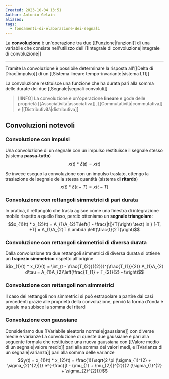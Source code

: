 ```yaml
---
Created: 2023-10-04 13:51
Author: Antonio Gelain
aliases: 
tags:
  - fondamenti-di-elaborazione-dei-segnali
---
```


La **convoluzione** è un'operazione tra due [[Funzione|funzioni]] di una variabile che consiste nell'utilizzo dell'[[Integrale di convoluzione|integrale di convoluzione]]

---

Tramite la convoluzione è possibile determinare la risposta all'[[Delta di Dirac|impulso]] di un [[Sistema lineare tempo-invariante|sistema LTI]]

La convoluzione restituisce una funzione che ha durata pari alla somma delle durate dei due [[Segnale|segnali convoluti]]

>[!INFO] La convoluzione è un'operazione **lineare** e gode delle proprietà [[Associatività|associativa]], [[Commutatività|commutativa]] e [[Distributività|distributiva]]

## Convoluzioni notevoli

### Convoluzione con impulsi

Una convoluzione di un segnale con un impulso restituisce il segnale stesso (sistema **passa-tutto**)
$$x(t) * \delta(t) = x(t)$$

Se invece eseguo la convoluzione con un impulso traslato, ottengo la traslazione del segnale della stessa quantità (sistema di **ritardo**)
$$x(t) * \delta(t - T) = x(t - T)$$

### Convoluzione con rettangoli simmetrici di pari durata

In pratica, il rettangolo che trasla agisce come una finestra di integrazione mobile rispetto a quello fisso, perciò otteniamo un **segnale triangolare**:
$$x_{1}(t) * x_{2}(t) = A_{1}A_{2}T\left(1 - \frac{|t|}{T}\right) \text{ in } [-T, +T] = A_{1}A_{2}T \Lambda \left(\frac{t}{2T}\right)$$

### Convoluzione con rettangoli simmetrici di diversa durata

Dalla convoluzione tra due rettangoli simmetrici di diversa durata si ottiene un **trapezio simmetrico** rispetto all'origine
$$x_{1}(t) * x_{2}(t) = \int_{t - \frac{T_{2}}{{2}}}^{\frac{T_{1}}{2}} A_{1}A_{2} d\tau = A_{1}A_{2}\left(\frac{T_{1} + T_{2}}{2} - t\right)$$

### Convoluzione con rettangoli non simmetrici

Il caso dei rettangoli non simmetrici si può estrapolare a partire dai casi precedenti grazie alle proprietà della convoluzione, perciò la forma d'onda è uguale ma subisce la somma dei ritardi

### Convoluzione con gaussiane

Consideriamo due [[Variabile aleatoria normale|gaussiane]] con diverse medie e varianze
La convoluzione di queste due gaussiane è pari alla seguente formula che restituisce una nuova gaussiana con [[Valore medio di un segnale|valore medio]] pari alla somma dei valori medi, e [[Varianza di un segnale|varianza]] pari alla somma delle varianze
$$y(t) = x_{1}(t) * x_{2}(t) = \frac{1}{\sqrt{2 \pi (\sigma_{1}^{2} + \sigma_{2}^{2})}} e^{-\frac{[t - (\mu_{1} + \mu_{2})]^{2}}{2 (\sigma_{1}^{2} + \sigma_{2}^{2})}}$$

